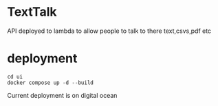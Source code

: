 # TextTalk
API deployed to lambda to allow people to talk to there text,csvs,pdf etc


# deployment
```
cd ui
docker compose up -d --build
```

Current deployment is on digital ocean 
